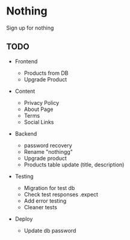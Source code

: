 # Nothing

Sign up for nothing

## TODO

- Frontend

  - Products from DB
  - Upgrade Product

- Content

  - Privacy Policy
  - About Page
  - Terms
  - Social Links

- Backend

  - password recovery
  - Rename "nothingg"
  - Upgrade product
  - Products table update (title, description)

- Testing

  - Migration for test db
  - Check test responses .expect
  - Add error testing
  - Cleaner tests

- Deploy

  - Update db password
